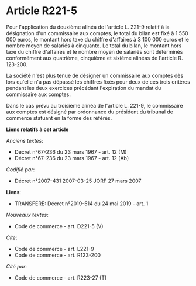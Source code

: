 # Article R221-5

Pour l'application du deuxième alinéa de l'article L. 221-9 relatif à la désignation d'un commissaire aux comptes, le total
du bilan est fixé à 1 550 000 euros, le montant hors taxe du chiffre d'affaires à 3 100 000 euros et le nombre moyen de
salariés à cinquante. Le total du bilan, le montant hors taxe du chiffre d'affaires et le nombre moyen de salariés sont
déterminés conformément aux quatrième, cinquième et sixième alinéas de l'article R. 123-200. 

La société n'est plus tenue de désigner un commissaire aux comptes dès lors qu'elle n'a pas dépassé les chiffres fixés pour
deux de ces trois critères pendant les deux exercices précédant l'expiration du mandat du commissaire aux comptes. 

Dans le cas prévu au troisième alinéa de l'article L. 221-9, le commissaire aux comptes est désigné par ordonnance du
président du tribunal de commerce statuant en la forme des référés.

**Liens relatifs à cet article**

_Anciens textes_:

  - Décret n°67-236 du 23 mars 1967 - art. 12 (M)
  - Décret n°67-236 du 23 mars 1967 - art. 12 (Ab)

_Codifié par_:

  - Décret n°2007-431 2007-03-25 JORF 27 mars 2007

**Liens**:

  - TRANSFERE: Décret n°2019-514 du 24 mai 2019 - art. 1

_Nouveaux textes_:

  - Code de commerce - art. D221-5 (V)

_Cite_:

  - Code de commerce - art. L221-9
  - Code de commerce - art. R123-200

_Cité par_:

  - Code de commerce - art. R223-27 (T)
